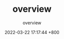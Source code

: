---
formatterOff: "@formatter:off"
layout: prd
title: overview
subtitle: overview
summary: overview
categories: []
tags: []
date: 2022-03-22 17:17:44 +800
version: 1.0
formatterOn: "@formatter:on"
---